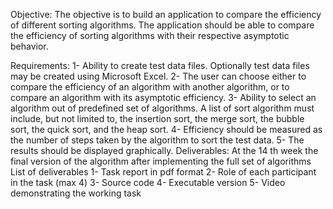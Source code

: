 Objective:
The objective is to build an application to compare the efficiency of different sorting algorithms. 
The application should be able to compare the efficiency of sorting algorithms with their respective asymptotic behavior.

Requirements:
1- Ability to create test data files. Optionally test data files may be created using Microsoft Excel.
2- The user can choose either to compare the efficiency of an algorithm with another algorithm, or 
to compare an algorithm with its asymptotic efficiency.
3- Ability to select an algorithm out of predefined set of algorithms. A list of sort algorithm must 
include, but not limited to, the insertion sort, the merge sort, the bubble sort, the quick sort, 
and the heap sort.
4- Efficiency should be measured as the number of steps taken by the algorithm to sort the test 
data.
5- The results should be displayed graphically.
Deliverables:
At the 14
th week the final version of the algorithm after implementing the full set of algorithms
List of deliverables
1- Task report in pdf format
2- Role of each participant in the task (max 4)
3- Source code
4- Executable version
5- Video demonstrating the working task
